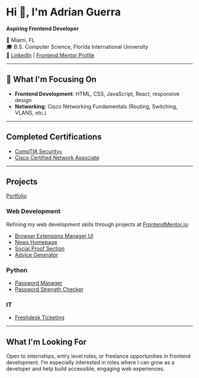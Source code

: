 # Hi 👋, I'm Adrian Guerra

**Aspiring Frontend Developer**

📍 Miami, FL  
🎓 B.S. Computer Science, Florida International University  
🔗 [LinkedIn](https://www.linkedin.com/in/adrian-guerra-a210a4196) | [Frontend Mentor Profile](https://www.frontendmentor.io/profile/adie9)

---

## 🎯 What I'm Focusing On

- **Frontend Development**: HTML, CSS, JavaScript, React, responsive design
- **Networking**: Cisco Networking Fundamentals (Routing, Switching, VLANS, etc.)

---

## Completed Certifications
* [CompTIA Security+](https://www.credly.com/badges/e65372e2-2aa5-4b3b-b9ca-bc41dab14f59/public_url)
* [Cisco Certified Network Associate](https://www.credly.com/earner/earned/badge/b9ca21b8-0f99-4e11-97c9-2522addd43a5)

---

## Projects

[Portfolio](https://adie9.github.io/)

### Web Development
Refining my web development skills through projects at [FrontendMentor.io](https://www.frontendmentor.io/):
* [Browser Extensions Manager UI](https://browser-extensions-manager-ui-main-gules.vercel.app/)
* [News Homepage](https://news-homepage-six-kappa.vercel.app/)
* [Social Proof Section](https://social-proof-section-five-pi.vercel.app/)
* [Advice Generator](https://advice-generator-app-eta-five.vercel.app/)

### Python
* [Password Manager](https://github.com/adie9/Password-Manager)
* [Password Strength Checker](https://github.com/adie9/Password-Strength-Checker)

### IT
* [Freshdesk Ticketing](https://github.com/adie9/Freshdesk-Ticketing)

---

## What I'm Looking For

Open to internships, entry level roles, or freelance opportunities in frontend development.
I’m especially interested in roles where I can grow as a developer and help build accessible, engaging web experiences.


<!--
**adie9/adie9** is a ✨ _special_ ✨ repository because its `README.md` (this file) appears on your GitHub profile.

Here are some ideas to get you started:

- 🔭 I’m currently working on ...
- 🌱 I’m currently learning ...
- 👯 I’m looking to collaborate on ...
- 🤔 I’m looking for help with ...
- 💬 Ask me about ...
- 📫 How to reach me: ...
- 😄 Pronouns: ...
- ⚡ Fun fact: ...
-->

